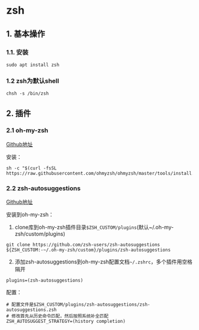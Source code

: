 # zsh

## 1. 基本操作

### 1.1. 安装

```
sudo apt install zsh
```


### 1.2 zsh为默认shell

```
chsh -s /bin/zsh
```

## 2. 插件

### 2.1 oh-my-zsh

[Github地址](https://github.com/ohmyzsh/ohmyzsh)

安装：

```
sh -c "$(curl -fsSL https://raw.githubusercontent.com/ohmyzsh/ohmyzsh/master/tools/install.sh)"
```

### 2.2 zsh-autosuggestions

[Github地址](https://github.com/zsh-users/zsh-autosuggestions)

安装到oh-my-zsh：

1. clone库到oh-my-zsh插件目录`$ZSH_CUSTOM/plugins`(默认~/.oh-my-zsh/custom/plugins)
```
git clone https://github.com/zsh-users/zsh-autosuggestions ${ZSH_CUSTOM:-~/.oh-my-zsh/custom}/plugins/zsh-autosuggestions
```
2. 添加zsh-autosuggestions到oh-my-zsh配置文档`~/.zshrc`，多个插件用空格隔开

```
plugins=(zsh-autosuggestions)
```

配置：
```
# 配置文件是$ZSH_CUSTOM/plugins/zsh-autosuggestions/zsh-autosuggestions.zsh
# 修改首先从历史命令匹配，然后按照系统补全匹配
ZSH_AUTOSUGGEST_STRATEGY=(history completion)
```

